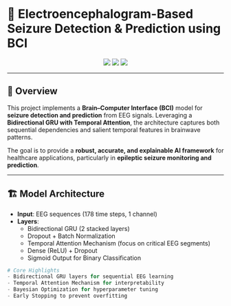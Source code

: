 # 🧠 Electroencephalogram-Based Seizure Detection & Prediction using BCI  

<p align="center">
  <img src="https://img.shields.io/badge/Deep%20Learning-GRU%20%7C%20Attention-blue?style=for-the-badge" />
  <img src="https://img.shields.io/badge/Optimization-Bayesian-orange?style=for-the-badge" />
  <img src="https://img.shields.io/badge/Application-Healthcare-green?style=for-the-badge" />
</p>  

---

## 📌 Overview  
This project implements a **Brain–Computer Interface (BCI)** model for **seizure detection and prediction** from EEG signals. Leveraging a **Bidirectional GRU with Temporal Attention**, the architecture captures both sequential dependencies and salient temporal features in brainwave patterns.  

The goal is to provide a **robust, accurate, and explainable AI framework** for healthcare applications, particularly in **epileptic seizure monitoring and prediction**.  

---

## 🏗️ Model Architecture  
- **Input**: EEG sequences (178 time steps, 1 channel)  
- **Layers**:  
  - Bidirectional GRU (2 stacked layers)  
  - Dropout + Batch Normalization  
  - Temporal Attention Mechanism (focus on critical EEG segments)  
  - Dense (ReLU) + Dropout  
  - Sigmoid Output for Binary Classification  

```python
# Core Highlights
- Bidirectional GRU layers for sequential EEG learning  
- Temporal Attention Mechanism for interpretability  
- Bayesian Optimization for hyperparameter tuning  
- Early Stopping to prevent overfitting  
